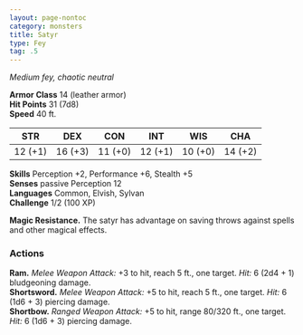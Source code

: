 ```yaml
---
layout: page-nontoc
category: monsters
title: Satyr
type: Fey
tag: .5
---
```

_Medium fey, chaotic neutral_

**Armor Class** 14 (leather armor)    
**Hit Points** 31 (7d8)    
**Speed** 40 ft. 

| STR     | DEX     | CON     | INT     | WIS     | CHA     |
|---------|---------|---------|---------|---------|---------|
| 12 (+1) | 16 (+3) | 11 (+0) | 12 (+1) | 10 (+0) | 14 (+2) |

**Skills** Perception +2, Performance +6, Stealth +5    
**Senses** passive Perception 12    
**Languages** Common, Elvish, Sylvan    
**Challenge** 1/2 (100 XP)    

**Magic Resistance.** The satyr has advantage on saving throws against spells and other magical effects. 

### Actions 
**Ram.** _Melee Weapon Attack:_ +3 to hit, reach 5 ft., one target. _Hit:_ 6 (2d4 + 1) bludgeoning damage.    
**Shortsword.** _Melee Weapon Attack:_ +5 to hit, reach 5 ft., one target. _Hit:_ 6 (1d6 + 3) piercing damage.    
**Shortbow.** _Ranged Weapon Attack:_ +5 to hit, range 80/320 ft., one target. _Hit:_ 6 (1d6 + 3) piercing damage.
